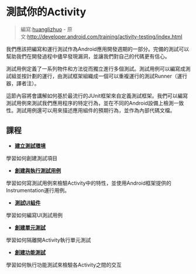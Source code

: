 # 測試你的Activity

> 編寫:[huanglizhuo](https://github.com/huanglizhuo) - 原文:<http://developer.android.com/training/activity-testing/index.html>

我們應該把編寫和運行測試作為Android應用開發週期的一部分。完備的測試可以幫助我們在開發過程中儘早發現漏洞，並讓我們對自己的代碼更有信心。

測試用例定義了一系列物件和方法從而獨立進行多個測試。測試用例可以編寫成測試組並按計劃的運行，由測試框架組織成一個可以重複運行的測試Runner（運行器，譯者注）。

這節內容將會講解如何基於最流行的JUnit框架來自定義測試框架。我們可以編寫測試用例來測試我們應用程序的特定行為，並在不同的Android設備上檢測一致性。測試用例還可以用來描述應用組件的預期行為，並作為內部代碼文檔。

## 課程

* [**建立測試環境**](prepare-activity-testing.html)

學習如何創建測試項目

* [**創建與執行測試用例**](activity-basic-testing.html)

學習如何寫測試用例來檢驗Activity中的特性，並使用Android框架提供的Instrumentation運行用例。

* [**測試UI組件**](activity-ui-testing.html)

學習如何編寫UI測試用例

* [**創建單元測試**](activity-unit-testing.html)

學習如何隔離開Activity執行單元測試

* [**創建功能測試**](activity-function-testing.html)

學習如何執行功能測試來檢驗各Activity之間的交互
